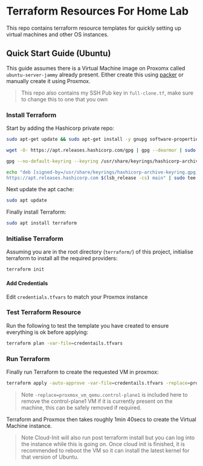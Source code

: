 # Terraform Resources For Home Lab
This repo contains terraform resource templates for quickly setting up virtual machines and other OS instances.

## Quick Start Guide (Ubuntu)

This guide assumes there is a Virtual Machine image on Proxomx called `ubuntu-server-jammy` already present. Either create this using [packer](https://github.com/padraigconnolly/packer) or manually create it using Proxmox.

> This repo also contains my SSH Pub key in `full-clone.tf`, make sure to change this to one that you own

### Install Terraform

Start by adding the Hashicorp private repo:
```bash
sudo apt-get update && sudo apt-get install -y gnupg software-properties-common

wget -O- https://apt.releases.hashicorp.com/gpg | gpg --dearmor | sudo tee /usr/share/keyrings/hashicorp-archive-keyring.gpg

gpg --no-default-keyring --keyring /usr/share/keyrings/hashicorp-archive-keyring.gpg --fingerprint

echo "deb [signed-by=/usr/share/keyrings/hashicorp-archive-keyring.gpg] \
https://apt.releases.hashicorp.com $(lsb_release -cs) main" | sudo tee /etc/apt/sources.list.d/hashicorp.list
```

Next update the apt cache:
```bash
sudo apt update
```

Finally install Terraform:
```bash
sudo apt install terraform
```

### Initialise Terraform

Assuming you are in the root directory (`terraform/`) of this project, initialise terraform to install all the required providers:
```bash
terraform init
```

#### Add Credentials

Edit `credentials.tfvars` to match your Proxmox instance

### Test Terraform Resource

Run the following to test the template you have created to ensure everything is ok before applying:
```bash
terraform plan -var-file=credentails.tfvars
```

### Run Terraform

Finally run Terraform to create the requested VM in proxmox:
```bash
terraform apply -auto-approve -var-file=credentails.tfvars -replace=proxmox_vm_qemu.control-plane1
```
> Note `-replace=proxmox_vm_qemu.control-plane1` is included here to remove the control-plane1 VM if it is currently present on the machine, this can be safely removed if required.

Terraform and Proxmox then takes roughly 1min 40secs to create the Virtual Machine instance.
> Note Cloud-Init will also run post terraform install but you can log into the instance while this is going on. Once cloud init is finished, it is recommended to reboot the VM so it can install the latest kernel for that version of Ubuntu.